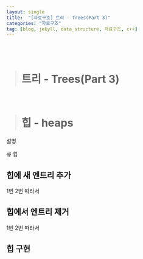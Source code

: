 ```yaml
---
layout: single
title:  "[자료구조] 트리 - Trees(Part 3)"
categories: "자료구조"
tag: [blog, jekyll, data_structure, 자료구조, c++]
---
```

<br><br>


># 트리 - Trees(Part 3)


<br>

># 힙 - heaps
설명


큐 힙


## 힙에 새 엔트리 추가
1번
2번
따라서



## 힙에서 엔트리 제거

1번
2번
따라서


## 힙 구현

